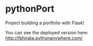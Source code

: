 # pythonPort
Project building a portfolio with Flask!

You can see the deployed version here: http://fehirata.pythonanywhere.com/

